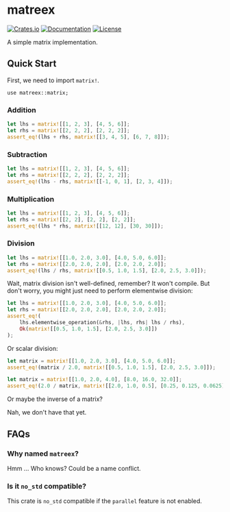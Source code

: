 # matreex

[![Crates.io](https://img.shields.io/crates/v/matreex.svg)](https://crates.io/crates/matreex)
[![Documentation](https://docs.rs/matreex/badge.svg)](https://docs.rs/matreex)
[![License](https://img.shields.io/badge/License-MIT-blue.svg)](https://opensource.org/licenses/MIT)

A simple matrix implementation.

## Quick Start

First, we need to import `matrix!`.

```
use matreex::matrix;
```

### Addition

```rust
let lhs = matrix![[1, 2, 3], [4, 5, 6]];
let rhs = matrix![[2, 2, 2], [2, 2, 2]];
assert_eq!(lhs + rhs, matrix![[3, 4, 5], [6, 7, 8]]);
```

### Subtraction

```rust
let lhs = matrix![[1, 2, 3], [4, 5, 6]];
let rhs = matrix![[2, 2, 2], [2, 2, 2]];
assert_eq!(lhs - rhs, matrix![[-1, 0, 1], [2, 3, 4]]);
```

### Multiplication

```rust
let lhs = matrix![[1, 2, 3], [4, 5, 6]];
let rhs = matrix![[2, 2], [2, 2], [2, 2]];
assert_eq!(lhs * rhs, matrix![[12, 12], [30, 30]]);
```

### Division

```rust
let lhs = matrix![[1.0, 2.0, 3.0], [4.0, 5.0, 6.0]];
let rhs = matrix![[2.0, 2.0, 2.0], [2.0, 2.0, 2.0]];
assert_eq!(lhs / rhs, matrix![[0.5, 1.0, 1.5], [2.0, 2.5, 3.0]]);
```

Wait, matrix division isn't well-defined, remember? It won't compile.
But don't worry, you might just need to perform elementwise division:

```rust
let lhs = matrix![[1.0, 2.0, 3.0], [4.0, 5.0, 6.0]];
let rhs = matrix![[2.0, 2.0, 2.0], [2.0, 2.0, 2.0]];
assert_eq!(
    lhs.elementwise_operation(&rhs, |lhs, rhs| lhs / rhs),
    Ok(matrix![[0.5, 1.0, 1.5], [2.0, 2.5, 3.0]])
);
```

Or scalar division:

```rust
let matrix = matrix![[1.0, 2.0, 3.0], [4.0, 5.0, 6.0]];
assert_eq!(matrix / 2.0, matrix![[0.5, 1.0, 1.5], [2.0, 2.5, 3.0]]);

let matrix = matrix![[1.0, 2.0, 4.0], [8.0, 16.0, 32.0]];
assert_eq!(2.0 / matrix, matrix![[2.0, 1.0, 0.5], [0.25, 0.125, 0.0625]]);
```

Or maybe the inverse of a matrix?

Nah, we don't have that yet.

## FAQs

### Why named `matreex`?

Hmm ... Who knows? Could be a name conflict.

### Is it `no_std` compatible?

This crate is `no_std` compatible if the `parallel` feature is not enabled.
